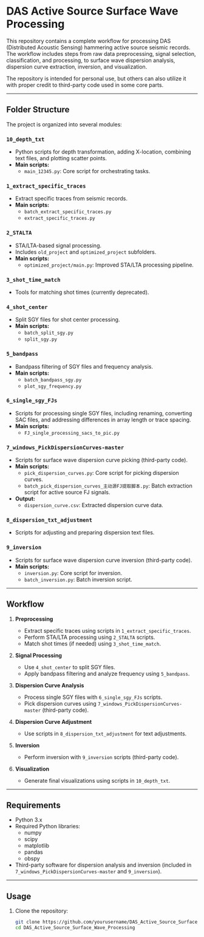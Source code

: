 # DAS Active Source Surface Wave Processing

This repository contains a complete workflow for processing DAS (Distributed Acoustic Sensing) hammering active source seismic records. The workflow includes steps from raw data preprocessing, signal selection, classification, and processing, to surface wave dispersion analysis, dispersion curve extraction, inversion, and visualization.

The repository is intended for personal use, but others can also utilize it with proper credit to third-party code used in some core parts.

---

## **Folder Structure**

The project is organized into several modules:

### `10_depth_txt`
- Python scripts for depth transformation, adding X-location, combining text files, and plotting scatter points.
- **Main scripts:**
  - `main_12345.py`: Core script for orchestrating tasks.

### `1_extract_specific_traces`
- Extract specific traces from seismic records.
- **Main scripts:**
  - `batch_extract_specific_traces.py`
  - `extract_specific_traces.py`

### `2_STALTA`
- STA/LTA-based signal processing.
- Includes `old_project` and `optimized_project` subfolders.
- **Main scripts:**
  - `optimized_project/main.py`: Improved STA/LTA processing pipeline.

### `3_shot_time_match`
- Tools for matching shot times (currently deprecated).

### `4_shot_center`
- Split SGY files for shot center processing.
- **Main scripts:**
  - `batch_split_sgy.py`
  - `split_sgy.py`

### `5_bandpass`
- Bandpass filtering of SGY files and frequency analysis.
- **Main scripts:**
  - `batch_bandpass_sgy.py`
  - `plot_sgy_frequency.py`

### `6_single_sgy_FJs`
- Scripts for processing single SGY files, including renaming, converting SAC files, and addressing differences in array length or trace spacing.
- **Main scripts:**
  - `FJ_single_processing_sacs_to_pic.py`

### `7_windows_PickDispersionCurves-master`
- Scripts for surface wave dispersion curve picking (third-party code).
- **Main scripts:**
  - `pick_dispersion_curves.py`: Core script for picking dispersion curves.
  - `batch_pick_dispersion_curves_主动源FJ提取脚本.py`: Batch extraction script for active source FJ signals.
- **Output:**
  - `dispersion_curve.csv`: Extracted dispersion curve data.

### `8_dispersion_txt_adjustment`
- Scripts for adjusting and preparing dispersion text files.

### `9_inversion`
- Scripts for surface wave dispersion curve inversion (third-party code).
- **Main scripts:**
  - `inversion.py`: Core script for inversion.
  - `batch_inversion.py`: Batch inversion script.

---

## **Workflow**

1. **Preprocessing**
   - Extract specific traces using scripts in `1_extract_specific_traces`.
   - Perform STA/LTA processing using `2_STALTA` scripts.
   - Match shot times (if needed) using `3_shot_time_match`.

2. **Signal Processing**
   - Use `4_shot_center` to split SGY files.
   - Apply bandpass filtering and analyze frequency using `5_bandpass`.

3. **Dispersion Curve Analysis**
   - Process single SGY files with `6_single_sgy_FJs` scripts.
   - Pick dispersion curves using `7_windows_PickDispersionCurves-master` (third-party code).

4. **Dispersion Curve Adjustment**
   - Use scripts in `8_dispersion_txt_adjustment` for text adjustments.

5. **Inversion**
   - Perform inversion with `9_inversion` scripts (third-party code).

6. **Visualization**
   - Generate final visualizations using scripts in `10_depth_txt`.

---

## **Requirements**

- Python 3.x
- Required Python libraries:
  - numpy
  - scipy
  - matplotlib
  - pandas
  - obspy
- Third-party software for dispersion analysis and inversion (included in `7_windows_PickDispersionCurves-master` and `9_inversion`).

---

## **Usage**

1. Clone the repository:
   ```bash
   git clone https://github.com/yourusername/DAS_Active_Source_Surface_Wave_Processing.git
   cd DAS_Active_Source_Surface_Wave_Processing
